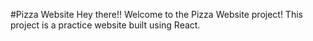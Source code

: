 #Pizza Website
Hey there!! 
Welcome to the Pizza Website project! This project is a practice website built using React.
